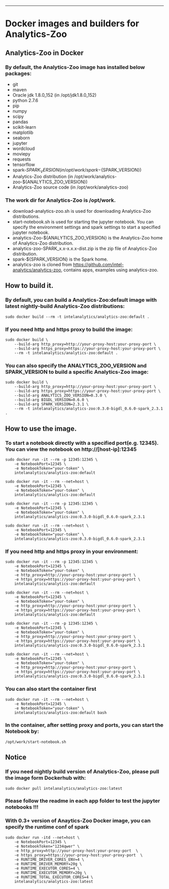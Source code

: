 --------
# Docker images and builders for Analytics-Zoo

## Analytics-Zoo in Docker

### By default, the Analytics-Zoo image has installed below packages:
* git
* maven
* Oracle jdk 1.8.0_152 (in /opt/jdk1.8.0_152)
* python 2.7.6
* pip
* numpy
* scipy
* pandas
* scikit-learn
* matplotlib
* seaborn
* jupyter
* wordcloud
* moviepy
* requests
* tensorflow
* spark-${SPARK_VERSION} (in /opt/work/spark-${SPARK_VERSION})
* Analytics-Zoo distribution (in /opt/work/analytics-zoo-${ANALYTICS_ZOO_VERSION})
* Analytics-Zoo source code (in /opt/work/analytics-zoo)

### The work dir for Analytics-Zoo is /opt/work.

* download-analytics-zoo.sh is used for downloading Analytics-Zoo distributions.
* start-notebook.sh is used for starting the jupyter notebook. You can specify the environment settings and spark settings to start a specified jupyter notebook.
* analytics-Zoo-${ANALYTICS_ZOO_VERSION} is the Analytics-Zoo home of Analytics-Zoo distribution.
* analytics-zoo-SPARK_x.x-x.x.x-dist.zip is the zip file of Analytics-Zoo distribution.
* spark-${SPARK_VERSION} is the Spark home.
* analytics-zoo is cloned from https://github.com/intel-analytics/analytics-zoo, contains apps, examples using analytics-zoo.

## How to build it.

### By default, you can build a Analytics-Zoo:default image with latest nightly-build Analytics-Zoo distributions:

    sudo docker build --rm -t intelanalytics/analytics-zoo:default .

### If you need http and https proxy to build the image:

    sudo docker build \
        --build-arg http_proxy=http://your-proxy-host:your-proxy-port \
        --build-arg https_proxy=https://your-proxy-host:your-proxy-port \
        --rm -t intelanalytics/analytics-zoo:default .

### You can also specify the ANALYTICS_ZOO_VERSION and SPARK_VERSION to build a specific Analytics-Zoo image:

    sudo docker build \
        --build-arg http_proxy=http://your-proxy-host:your-proxy-port \
        --build-arg https_proxy=https://your-proxy-host:your-proxy-port \
        --build-arg ANALYTICS_ZOO_VERSION=0.3.0 \
        --build-arg BIGDL_VERSION=0.6.0 \
        --build-arg SPARK_VERSION=2.3.1 \
        --rm -t intelanalytics/analytics-zoo:0.3.0-bigdl_0.6.0-spark_2.3.1 .

## How to use the image.

### To start a notebook directly with a specified port(e.g. 12345). You can view the notebook on http://[host-ip]:12345

    sudo docker run -it --rm -p 12345:12345 \
        -e NotebookPort=12345 \
        -e NotebookToken="your-token" \
        intelanalytics/analytics-zoo:default

    sudo docker run -it --rm --net=host \
        -e NotebookPort=12345 \
        -e NotebookToken="your-token" \
        intelanalytics/analytics-zoo:default

    sudo docker run -it --rm -p 12345:12345 \
        -e NotebookPort=12345 \
        -e NotebookToken="your-token" \
        intelanalytics/analytics-zoo:0.3.0-bigdl_0.6.0-spark_2.3.1

    sudo docker run -it --rm --net=host \
        -e NotebookPort=12345 \
        -e NotebookToken="your-token" \
        intelanalytics/analytics-zoo:0.3.0-bigdl_0.6.0-spark_2.3.1

### If you need http and https proxy in your environment:

    sudo docker run -it --rm -p 12345:12345 \
        -e NotebookPort=12345 \
        -e NotebookToken="your-token" \
        -e http_proxy=http://your-proxy-host:your-proxy-port \
        -e https_proxy=https://your-proxy-host:your-proxy-port \
        intelanalytics/analytics-zoo:default

    sudo docker run -it --rm --net=host \
        -e NotebookPort=12345 \
        -e NotebookToken="your-token" \
        -e http_proxy=http://your-proxy-host:your-proxy-port \
        -e https_proxy=https://your-proxy-host:your-proxy-port \
        intelanalytics/analytics-zoo:default

    sudo docker run -it --rm -p 12345:12345 \
        -e NotebookPort=12345 \
        -e NotebookToken="your-token" \
        -e http_proxy=http://your-proxy-host:your-proxy-port \
        -e https_proxy=https://your-proxy-host:your-proxy-port \
        intelanalytics/analytics-zoo:0.3.0-bigdl_0.6.0-spark_2.3.1

    sudo docker run -it --rm --net=host \
        -e NotebookPort=12345 \
        -e NotebookToken="your-token" \
        -e http_proxy=http://your-proxy-host:your-proxy-port \
        -e https_proxy=https://your-proxy-host:your-proxy-port \
        intelanalytics/analytics-zoo:0.3.0-bigdl_0.6.0-spark_2.3.1

### You can also start the container first

    sudo docker run -it --rm --net=host \
        -e NotebookPort=12345 \
        -e NotebookToken="your-token" \
        intelanalytics/analytics-zoo:default bash

### In the container, after setting proxy and ports, you can start the Notebook by:

    /opt/work/start-notebook.sh

## Notice

### If you need nightly build version of Analytics-Zoo, please pull the image form Dockerhub with:

    sudo docker pull intelanalytics/analytics-zoo:latest

### Please follow the readme in each app folder to test the jupyter notebooks !!!

### With 0.3+ version of Anaytics-Zoo Docker image, you can specify the runtime conf of spark

    sudo docker run -itd --net=host \
        -e NotebookPort=12345 \
        -e NotebookToken="1234qwer" \
        -e http_proxy=http://your-proxy-host:your-proxy-port  \
        -e https_proxy=https://your-proxy-host:your-proxy-port  \
        -e RUNTIME_DRIVER_CORES_ENV=4 \
        -e RUNTIME_DRIVER_MEMORY=20g \
        -e RUNTIME_EXECUTOR_CORES=4 \
        -e RUNTIME_EXECUTOR_MEMORY=20g \
        -e RUNTIME_TOTAL_EXECUTOR_CORES=4 \
        intelanalytics/analytics-zoo:latest
